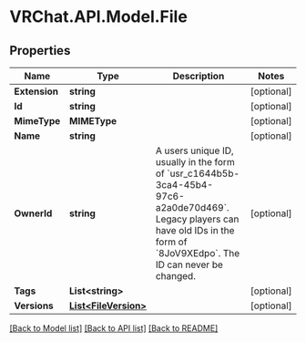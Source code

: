 # VRChat.API.Model.File

## Properties

Name | Type | Description | Notes
------------ | ------------- | ------------- | -------------
**Extension** | **string** |  | [optional] 
**Id** | **string** |  | [optional] 
**MimeType** | **MIMEType** |  | [optional] 
**Name** | **string** |  | [optional] 
**OwnerId** | **string** | A users unique ID, usually in the form of &#x60;usr_c1644b5b-3ca4-45b4-97c6-a2a0de70d469&#x60;. Legacy players can have old IDs in the form of &#x60;8JoV9XEdpo&#x60;. The ID can never be changed. | [optional] 
**Tags** | **List&lt;string&gt;** |   | [optional] 
**Versions** | [**List&lt;FileVersion&gt;**](FileVersion.md) |   | [optional] 

[[Back to Model list]](../README.md#documentation-for-models) [[Back to API list]](../README.md#documentation-for-api-endpoints) [[Back to README]](../README.md)

